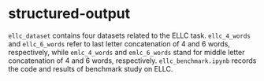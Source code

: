 # structured-output
`ellc_dataset` contains four datasets related to the ELLC task. `ellc_4_words` and `ellc_6_words` refer to last letter concatenation of 4 and 6 words, respectively, while `emlc_4_words` and `emlc_6_words` stand for middle letter concatenation of 4 and 6 words, respectively. 
`ellc_benchmark.ipynb` records the code and results of benchmark study on ELLC.
